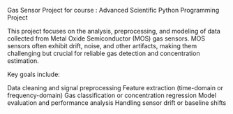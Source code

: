 Gas Sensor Project for course : Advanced Scientific Python Programming Project

This project focuses on the analysis, preprocessing, and modeling of data collected from Metal Oxide Semiconductor (MOS) gas sensors. MOS sensors often exhibit drift, noise, and other artifacts, making them challenging but crucial for reliable gas detection and concentration estimation.

Key goals include:

Data cleaning and signal preprocessing
Feature extraction (time-domain or frequency-domain)
Gas classification or concentration regression
Model evaluation and performance analysis
Handling sensor drift or baseline shifts
